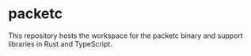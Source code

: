 # packetc

This repository hosts the workspace for the packetc binary and support libraries in Rust and TypeScript.